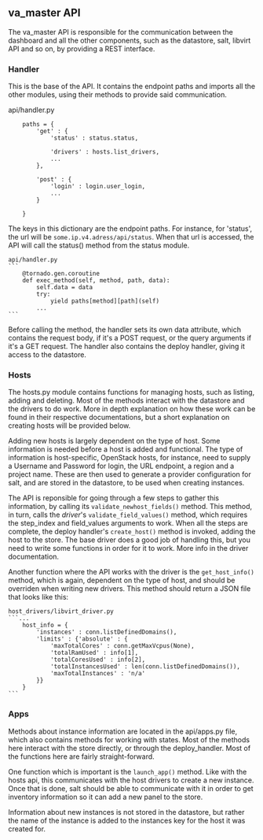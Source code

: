<h2>va_master API </h2>

The va_master API is responsible for the communication between the dashboard and all the other components, such as the datastore, salt, libvirt API and so on, by providing a REST interface. 

<h3>Handler</h3>

This is the base of the API. It contains the endpoint paths and imports all the other modules, using their methods to provide said communication. 

api/handler.py
```
    paths = {
        'get' : {
            'status' : status.status, 

            'drivers' : hosts.list_drivers, 
            ...
        },

        'post' : {
            'login' : login.user_login, 
            ...
        }

    }
```

The keys in this dictionary are the endpoint paths. For instance, for 'status', the url will be ```some.ip.v4.adress/api/status```. When that url is accessed, the API will call the status() method from the status module. 

    api/handler.py
    ```
        @tornado.gen.coroutine
        def exec_method(self, method, path, data):
            self.data = data
            try:
                yield paths[method][path](self)
            ...
    ```

Before calling the method, the handler sets its own data attribute, which contains the request body, if it's a POST request, or the query arguments if it's a GET request. The handler also contains the deploy handler, giving it access to the datastore. 


<h3>Hosts</h3>

The hosts.py module contains functions for managing hosts, such as listing, adding and deleting. Most of the methods interact with the datastore and the drivers to do work. More in depth explanation on how these work can be found in their respective documentations, but a short explanation on creating hosts will be provided below. 

Adding new hosts is largely dependent on the type of host. Some information is needed before a host is added and functional. The type of information is host-specific, OpenStack hosts, for instance, need to supply a Username and Password for login, the URL endpoint, a region and a project name. These are then used to generate a provider configuration for salt, and are stored in the datastore, to be used when creating instances. 

The API is reponsible for going through a few steps to gather this information, by calling its ```validate_newhost_fields()``` method. This method, in turn, calls the _driver_'s ```validate_field_values()``` method, which requires the step_index and field_values arguments to work. When all the steps are complete, the deploy handler's ```create_host()``` method is invoked, adding the host to the store. The base driver does a good job of handling this, but you need to write some functions in order for it to work. More info in the driver documentation. 

Another function where the API works with the driver is the ```get_host_info()``` method, which is again, dependent on the type of host, and should be overriden when writing new drivers. This method should return a JSON file that looks like this: 

    host_drivers/libvirt_driver.py
    ```...
        host_info = {
            'instances' : conn.listDefinedDomains(),
            'limits' : {'absolute' : {
                'maxTotalCores' : conn.getMaxVcpus(None),
                'totalRamUsed' : info[1], 
                'totalCoresUsed' : info[2], 
                'totalInstancesUsed' : len(conn.listDefinedDomains()),
                'maxTotalInstances' : 'n/a'
            }}
        }
    ```

<h3>Apps</h3>

Methods about instance information are located in the api/apps.py file, which also contains methods for working with states. Most of the methods here interact with the store directly, or through the deploy_handler. Most of the functions here are fairly straight-forward. 

One function which is important is the ```launch_app()``` method. Like with the hosts api, this communicates with the host drivers to create a new instance. Once that is done, salt should be able to communicate with it in order to get inventory information so it can add a new panel to the store. 

Information about new instances is not stored in the datastore, but rather the name of the instance is added to the instances key for the host it was created for.  
